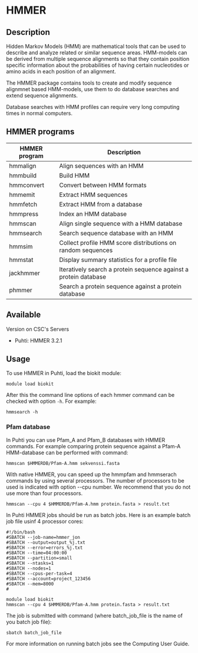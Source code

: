 # HMMER

## Description

Hidden Markov Models (HMM) are mathematical tools that can be used to describe and analyze related or similar sequence areas. 
HMM-models can be derived from multiple sequence alignments so that they contain position specific information about the 
probabilities of having certain nucleotides or amino acids in each position of an alignment.

The HMMER package contains tools to create and modify sequence alignmnet based HMM-models, use them to do database searches and extend sequence alignments.

Database searches with HMM profiles can require very long computing times in normal computers.


## HMMER programs
	
| HMMER program | 	Description  |
|---------------|----------------|
|hmmalign 	| Align sequences with an HMM|
|hmmbuild 	| Build HMM  |
|hmmconvert |Convert between HMM formats |
|hmmemit 	| Extract HMM sequences |
|hmmfetch |	Extract HMM from a database |
|hmmpress |	Index an HMM database |
|hmmscan |	Align single sequence with a HMM database |
|hmmsearch | Search sequence database with an HMM |
|hmmsim | Collect profile HMM score distributions on random sequences |
|hmmstat |Display summary statistics for a profile file |
|jackhmmer |	Iteratively search a protein sequence against a protein database |
| phmmer |Search a protein sequence against a protein database |

 
## Available
Version on CSC's Servers

*   Puhti: HMMER 3.2.1

## Usage

To use HMMER in Puhti, load the biokit module:
```text
module load biokit
```
After this the command line options of each hmmer command can be checked with option `-h`. For example:
```text
hmmsearch -h
```

### Pfam database

In Puhti you can use Pfam_A and Pfam_B databases with HMMER commands. For example comparing protein sequence against a Pfam-A HMM-database can be performed with command:

```text
hmmscan $HMMERDB/Pfam-A.hmm sekvenssi.fasta
```
With native HMMER, you can speed up the hmmpfam and hmmserach commands by using several processors. The number of processors to be used is indicated with option --cpu number. We recommend that you do not use more than four processors.
```text
hmmscan --cpu 4 $HMMERDB/Pfam-A.hmm protein.fasta > result.txt
```
In Puhti HMMER jobs should be run as batch jobs. Here is an example batch job file usinf 4 processor cores:

```text
#!/bin/bash 
#SBATCH --job-name=hmmer_jon
#SBATCH --output=output_%j.txt
#SBATCH --error=errors_%j.txt
#SBATCH --time=04:00:00
#SBATCH --partition=small
#SBATCH --ntasks=1
#SBATCH --nodes=1  
#SBATCH --cpus-per-task=4
#SBATCH --account=project_123456
#SBATCH --mem=8000
#

module load biokit
hmmscan --cpu 4 $HMMERDB/Pfam-A.hmm protein.fasta > result.txt
```

The job is submitted with command (where batch_job_file is the name of you batch job file):

```text
sbatch batch_job_file
```
For more information on running batch jobs see the Computing User Guide.
